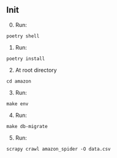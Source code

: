 ## Init

0. Run:
```shell
poetry shell
```

1. Run:
```shell
poetry install
```

2. At root directory
```shell
cd amazon
```

3. Run:
```shell
make env
```

4. Run:
```shell
make db-migrate
```

5. Run:
```shell
scrapy crawl amazon_spider -O data.csv
```
